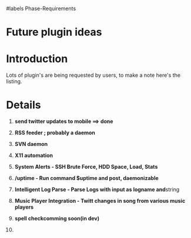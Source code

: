 ﻿#labels Phase-Requirements
# Future plugin ideas #

# Introduction #

Lots of plugin's are being requested by users, to make a note here's the listing.


# Details #

1) **send twitter updates to mobile ==> done**

2) **RSS feeder ; probably a daemon**

3) **SVN daemon**

4) **X11 automation**

5) **System Alerts - SSH Brute Force, HDD Space, Load, Stats**

6) **/uptime - Run command $uptime and post, daemonizable**

7) **Intelligent Log Parse - Parse Logs with input as logname and**string

8) **Music Player Integration - Twitt changes in song from various music players**

9) **spell check****comming soon****(in dev)**

10) 